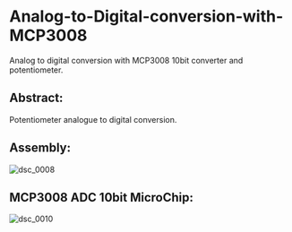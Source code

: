 # Analog-to-Digital-conversion-with-MCP3008
Analog to digital conversion with MCP3008 10bit converter and potentiometer.
## Abstract:
Potentiometer analogue to digital conversion.

## Assembly:

![dsc_0008](https://user-images.githubusercontent.com/22866358/34920143-3774ed92-f96e-11e7-8c07-b83ff5fb3f40.jpg)

## MCP3008 ADC 10bit MicroChip:

![dsc_0010](https://user-images.githubusercontent.com/22866358/34920145-3f80e93c-f96e-11e7-876f-7327c112f5a3.jpg)
